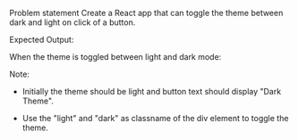 Problem statement
Create a React app that can toggle the theme between dark and light on click of a button.

Expected Output:

When the theme is toggled between light and dark mode:

Note:

- Initially the theme should be light and button text should display "Dark Theme".

- Use the "light" and "dark" as classname of the div element to toggle the theme.
